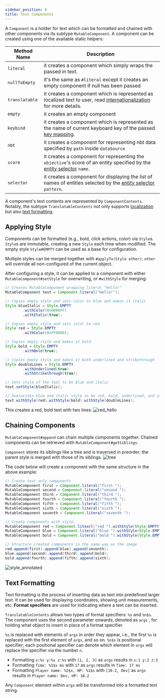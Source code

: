 ```yaml
---
sidebar_position: 6
title: Text Components
---
```


A `Component` is a holder for text which can be formatted and chained with other components via its subtype `MutableComponent`. A component can be created using one of the available static helpers:

| Method Name    | Description                                                                                                                        |
|----------------|------------------------------------------------------------------------------------------------------------------------------------|
| `literal`      | it creates a component which simply wraps the passed in text.                                                                      |
| `nullToEmpty`  | it's the same as `#literal` except it creates an empty component if null has been passed                                           |
| `translatable` | it creates a component which is represented as localized text to user, read [internationalization] for more details.               |
| `empty`        | it creates an empty component                                                                                                      |
| `keybind`      | it creates a component which is represented as the name of current keyboard key of the passed [key mapping][keymapping].           |
| `nbt`          | it creates a component for representing nbt data specified by `path` inside `dataSource`                                           |
| `score`        | it creates a component for representing the `objective`'s score of an entity specified by the [entity selector][selectors] `name`. |
| `selector`     | it creates a component for displaying the list of names of entities selected by the [entity selector][selectors] `pattern`.        |

A component's text contents are represented by `ComponentContents`. Notably, the subtype `TranslatableContents` not only supports [localization][internationalization] but also [text formatting][formatting].

## Applying Style

Components can be formatted (e.g., bold, click actions, color) via `Style`s. `Style`s are immutable, creating a new `Style` each time when modified. The empty style `Style#EMPTY` can be used as a base for configuration.

Multiple styles can be merged together with `#applyTo(Style other)`; `other` will override all non-configured of the current object.

After configuring a style, it can be applied to a component with either `MutableComponent#setStyle` for overwriting, or `#withStyle` for merging:
```java
// Creates MutableComponent wrapping literal "Hello!"
MutableComponent text = Component.literal("Hello!");

// Copies empty style and sets color to blue and makes it italic
Style blueItalic = Style.EMPTY
        .withColor(0x0000FF)
        .withItalic(true);

// Copies empty style and sets color to red
Style red = Style.EMPTY 
        .withColor(0xFF0000);

// Copies empty style and makes it bold
Style bold = Style.EMPTY
        .withBold(true);

// Copies empty style and makes it both underlined and strikethrough
Style doubleLines = Style.EMPTY
        .withUnderlined(true)
        .withStrikethrough(true);

// Sets style of the text to be blue and italic
text.setStyle(blueItalic);

// Overwrites blue and italic style to be red, bold, underlined, and strikethrough
text.withStyle(red).withStyle(bold).withStyle(doubleLines);
```
This creates a red, bold text with two lines:
![red_hello]

## Chaining Components

`MutableComponent#append` can chain multiple components together. Chained components can be retrieved with `MutableComponent#getSiblings`.

`Component` stores its siblings like a tree and is traversed in preorder; the parent style is merged with those of its siblings.
![tree]

The code below will create a component with the same structure in the above example:
```java
// Create text only components
MutableComponent first = Component.literal("first ");
MutableComponent second = Component.literal("second ");
MutableComponent third = Component.literal("third ");
MutableComponent fourth = Component.literal("fourth ");
MutableComponent fifth = Component.literal("fifth ");
MutableComponent sixth = Component.literal("sixth ");
MutableComponent seventh = Component.literal("seventh ");

// Create components with style
MutableComponent red = Component.litearl("red ").withStyle(Style.EMPTY.withColor(0xFF0000));
MutableComponent blue = Component.literal("blue ").withStyle(Style.EMPTY.withColor(0x0000FF));
MutableComponent bold = Component.literal("bold ").withStyle(Style.EMPTY.withBold(true));

// Structure created components in the same way as the image
red.append(first).append(blue).append(seventh);
blue.append(second).append(third).append(bold);
bold.append(fourth).append(fifth).append(sixth);
```
![style_annotated]

## Text Formatting

Text formatting is the process of inserting data as text into predefined larger text. It can be used for displaying coordinates, showing unit measurements, etc. **Format specifiers** are used for indicating where a text can be inserted.

`TranslatableContents` allows two types of format specifiers: `%s` and `%n$s`. The component uses the second parameter onwards, denoted as `args` , for holding what object to insert in place of a format specifier.

`%s` is replaced with elements of `args` in order they appear, i.e., the first `%s` is replaced with the first element of `args`, and so on.
`%n$s` is positional specifier; each positional specifier can denote which element in `args` will replace the specifier via the number `n`.
* Formatting `x:%s y:%s z:%s` with `[1, 2, 3]` as `args` results in `x:1 y:2 z:3`
* Formatting `Time: %1$s ms` with `17` as `args` results in `Time: 17 ms`
* Formatting `Player name: %2$s, HP: %1$s` with `[10.2, Dev]` as `args` results in `Player name: Dev, HP: 10.2`

Any `Component` element within `args` will be transformed into a formatted text string.

[internationalization]: ../concepts/internationalization.md
[selectors]: https://minecraft.wiki/w/Target_selectors
[red_hello]: /img/component_red_hello.png
[style_annotated]: /img/component_style_annotated.png
[formatting]: #text-formatting
[tree]: /img/component_graph.png
[keymapping]: ./keymappings.md
